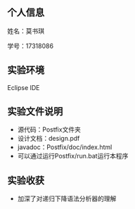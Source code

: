 ## 个人信息

姓名：莫书琪

学号：17318086

## 实验环境

Eclipse IDE

## 实验文件说明

- 源代码：Postfix文件夹
- 设计文档：design.pdf
- javadoc：Postfix/doc/index.html
- 可以通过运行Postfix/run.bat运行本程序

## 实验收获

- 加深了对递归下降语法分析器的理解